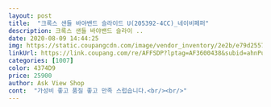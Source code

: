 ```yaml
---
layout: post 
title:  "크록스 샌들 바야밴드 슬라이드 U(205392-4CC)_네이비페퍼" 
description: 크록스 샌들 바야밴드 슬라이 ..
date: 2020-08-09 14:44:25 
img: https://static.coupangcdn.com/image/vendor_inventory/2e2b/e79d255706fee8258adde82c9dc8f11d881f2455bd89cc4b39487aa8a916.jpg 
linkUrl: https://link.coupang.com/re/AFFSDP?lptag=AF3600438&subid=ahnPublicAsk&pageKey=1338814966&itemId=2365372716&vendorItemId=70553774174&traceid=V0-113-b5fc4efe7ad19506 
categories: [1007] 
color: 4374D9 
price: 25900 
author: Ask View Shop 
cont:  "가성비 좋고 품질 좋고 만족 스럽습니다.<br/><br/>" 
---
```

